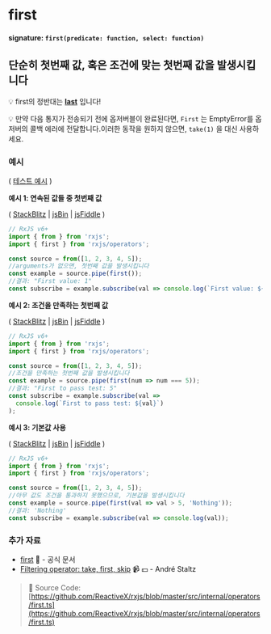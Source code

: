 # first

#### signature: `first(predicate: function, select: function)`

## 단순히 첫번째 값, 혹은 조건에 맞는 첫번째 값을 발생시킵니다

💡 first의 정반대는 [**last**](last.md) 입니다!

💡 만약 다음 통지가 전송되기 전에 옵저버블이 완료된다면, `First` 는 EmptyError를 옵저버의 콜백 에러에 전달합니다.이러한 동작을 원하지 않으면, `take(1)` 을 대신 사용하세요.

### 예시

\( [테스트 예시](https://github.com/btroncone/learn-rxjs/blob/master/operators/specs/filtering/first-spec.ts) \)

**예시 1: 연속된 값들 중 첫번째 값**

\( [StackBlitz](https://stackblitz.com/edit/typescript-t8hseq?file=index.ts&devtoolsheight=100) \| [jsBin](http://jsbin.com/kayenuxoma/1/edit?js,console) \| [jsFiddle](https://jsfiddle.net/btroncone/uncey4v9/) \)

```javascript
// RxJS v6+
import { from } from 'rxjs';
import { first } from 'rxjs/operators';

const source = from([1, 2, 3, 4, 5]);
//arguments가 없으면, 첫번째 값을 발생시킵니다
const example = source.pipe(first());
//결과: "First value: 1"
const subscribe = example.subscribe(val => console.log(`First value: ${val}`));
```

**예시 2: 조건을 만족하는 첫번째 값**

\( [StackBlitz](https://stackblitz.com/edit/typescript-bw5byu?file=index.ts&devtoolsheight=100) \| [jsBin](http://jsbin.com/pujowawovu/1/edit?js,console) \| [jsFiddle](https://jsfiddle.net/btroncone/pt36r8cu/) \)

```javascript
// RxJS v6+
import { from } from 'rxjs';
import { first } from 'rxjs/operators';

const source = from([1, 2, 3, 4, 5]);
//조건을 만족하는 첫번째 값을 발생시킵니다
const example = source.pipe(first(num => num === 5));
//결과: "First to pass test: 5"
const subscribe = example.subscribe(val =>
  console.log(`First to pass test: ${val}`)
);
```

**예시 3: 기본값 사용**

\( [StackBlitz](https://stackblitz.com/edit/typescript-2pkzpv?file=index.ts&devtoolsheight=100) \| [jsBin](http://jsbin.com/qoganeleqa/1/edit?js,console) \| [jsFiddle](https://jsfiddle.net/btroncone/owx2jdg1/3/) \)

```javascript
// RxJS v6+
import { from } from 'rxjs';
import { first } from 'rxjs/operators';

const source = from([1, 2, 3, 4, 5]);
//아무 값도 조건을 통과하지 못했으므로, 기본값을 발생시킵니다
const example = source.pipe(first(val => val > 5, 'Nothing'));
//결과: 'Nothing'
const subscribe = example.subscribe(val => console.log(val));
```

### 추가 자료

* [first](https://rxjs.dev/api/operators/first) 📰 - 공식 문서
* [Filtering operator: take, first, skip](https://egghead.io/lessons/rxjs-filtering-operators-take-first-skip?course=rxjs-beyond-the-basics-operators-in-depth) 📹 💵 - André Staltz

> 📂 Source Code: [https://github.com/ReactiveX/rxjs/blob/master/src/internal/operators/first.ts](https://github.com/ReactiveX/rxjs/blob/master/src/internal/operators/first.ts)

